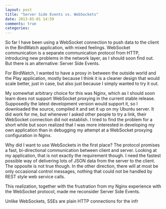 ```yaml
---
layout: post
title: "Server Side Events vs. WebSockets"
date: 2013-05-01 14:59
comments: true
categories: 
---
```

So far I have been using a WebSocket connection to push data to the client in the BirdWatch application, with mixed feelings. WebSocket communication is a separate communication protocol from HTTP, introducing new problems in the network layer, as I should soon find out. But there is an alternative: Server Side Events.

<!-- more -->

For BirdWatch, I wanted to have a proxy in between the outside world and the Play application, mostly because I think it is a cleaner design that would scale better, just in case, but also just because I simply wanted to try it out. 

My somewhat arbitrary choice for this was Nginx, which as I should soon learn does not support WebSocket proxying in the current stable release. Supposedly the latest development version would support it, so I downloaded the source, compiled it and set it up on my Ubuntu server. It did work for me, but whenever I asked other people to try a link, their WebSocket connection did not establish. I tried to find the problem for a short while but soon realized that I was more interested in developing my own application than in debugging my attempt at a WebSocket proxying configuration in Nginx.

Why did I want to use WebSockets in the first place? The protocol promises a fast, bi-directional communication between client and server. Looking at my application, that is not exactly the requirement though. I need the fastest possible way of delivering lots of JSON data from the server to the client. The opposite is not true though. In the other direction, there will at most be only occasional control messages, nothing that could not be handled by REST style web service calls.

This realization, together with the frustration from my Nginx experience with the WebSocket protocol, made me reconsider Server Side Events. 


Unlike WebSockets, SSEs are plain HTTP connections for the infr
